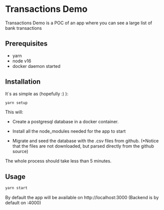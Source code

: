 # Transactions Demo

Transactions Demo is a POC of an app where you can see a large list of bank transactions
## Prerequisites
- yarn
- node v16
- docker daemon started

## Installation
It`s as simple as (hopefully :) ):
```bash
yarn setup
```
This will:
- Create a postgresql database in a docker container.

- Install all the node_modules needed for the app to start

- Migrate and seed the database with the .csv files from github. (*Notice that the files are not downloaded, but parsed directly from the github source)

The whole process should take less than 5 minutes.

## Usage

```bash
yarn start
```
By default the app will be available on http://localhost:3000 (Backend is by default on :4000)